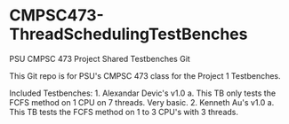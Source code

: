 # CMPSC473-ThreadSchedulingTestBenches
PSU CMPSC 473 Project Shared Testbenches Git

This Git repo is for PSU's CMPSC 473 class for the Project 1 Testbenches. 

Included Testbenches:
    1. Alexandar Devic's v1.0
        a. This TB only tests the FCFS method on 1 CPU on 7 threads. Very basic.
    2. Kenneth Au's v1.0
        a. This TB tests the FCFS method on 1 to 3 CPU's with 3 threads.
